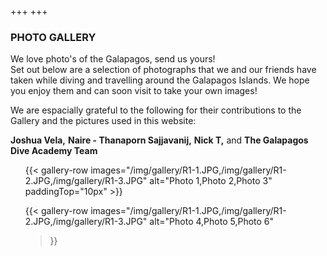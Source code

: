 +++
+++

### PHOTO GALLERY

<span class="strapline">We love photo's of the Galapagos, send us yours! </span>
<br></B>
Set out below are a selection of photographs that we and our friends have taken while diving and travelling around the Galapagos Islands.  We hope you enjoy them and can soon visit to take your own images!

We are espacially grateful to the following for their contributions to the Gallery and the pictures used in this website:

**Joshua Vela,**
**Naire - Thanaporn Sajjavanij,**
**Nick T,**
and 
**The Galapagos Dive Academy Team**


<ul>
{{< 
gallery-row 
images="/img/gallery/R1-1.JPG,/img/gallery/R1-2.JPG,/img/gallery/R1-3.JPG"
alt="Photo 1,Photo 2,Photo 3"
paddingTop="10px" 
>}}

{{< 
gallery-row 
images="/img/gallery/R1-1.JPG,/img/gallery/R1-2.JPG,/img/gallery/R1-3.JPG"
alt="Photo 4,Photo 5,Photo 6"
>}}
<ul/>
